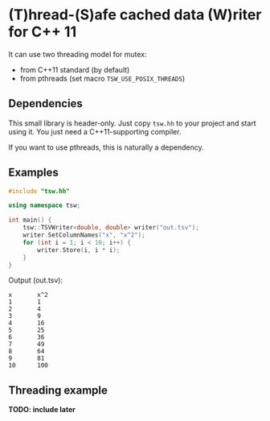 # (T)hread-(S)afe cached data (W)riter for C++ 11

It can use two threading model for mutex:

* from C++11 standard (by default)
* from pthreads (set macro `TSW_USE_POSIX_THREADS`)

## Dependencies

This small library is header-only. Just copy `tsw.hh` to your project and start
using it. You just need a C++11-supporting compiler.

If you want to use pthreads, this is naturally a dependency.

## Examples

```c++
#include "tsw.hh"

using namespace tsw;

int main() {
    tsw::TSVWriter<double, double> writer("out.tsv");
    writer.SetColumnNames("x", "x^2");
    for (int i = 1; i < 10; i++) {
        writer.Store(i, i * i);
    }
}
```

Output (out.tsv):

```
x       x^2
1       1
2       4
3       9
4       16
5       25
6       36
7       49
8       64
9       81
10      100  
```

## Threading example

**TODO: include later**
